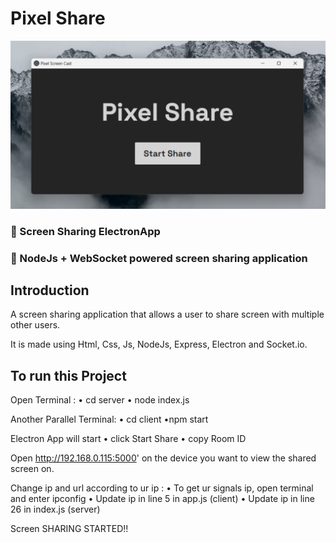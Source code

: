 # Pixel Share
![Pixel Share](/ss.png)

### 🌟 Screen Sharing ElectronApp
### 🚀 NodeJs + WebSocket powered screen sharing application

## Introduction

A screen sharing application that allows a user to share screen with multiple other users.

It is made using Html, Css, Js, NodeJs, Express, Electron and Socket.io.

## To run this Project

Open Terminal :
    • cd server
        • node index.js

Another Parallel Terminal: 
    • cd client
        •npm start

Electron App will start
• click Start Share
• copy Room ID

Open http://192.168.0.115:5000' on the device you want to view the shared screen on.

Change ip and url according to ur ip :
    • To get ur signals ip, open terminal and enter ipconfig
    • Update ip in line 5  in app.js   (client)
    • Update ip in line 26 in index.js (server)

Screen SHARING STARTED!!


